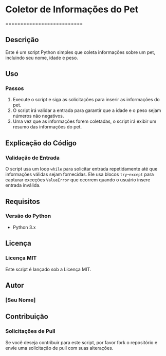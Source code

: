 # Coletor de Informações do Pet
==========================

## Descrição
Este é um script Python simples que coleta informações sobre um pet, incluindo seu nome, idade e peso.

## Uso
### Passos

1. Execute o script e siga as solicitações para inserir as informações do pet.
2. O script irá validar a entrada para garantir que a idade e o peso sejam números não negativos.
3. Uma vez que as informações forem coletadas, o script irá exibir um resumo das informações do pet.

## Explicação do Código
### Validação de Entrada

O script usa um loop `while` para solicitar entrada repetidamente até que informações válidas sejam fornecidas. Ele usa blocos `try`-`except` para capturar exceções `ValueError` que ocorrem quando o usuário insere entrada inválida.

## Requisitos

### Versão do Python

* Python 3.x

## Licença
### Licença MIT

Este script é lançado sob a Licença MIT.

## Autor
### [Seu Nome]

## Contribuição
### Solicitações de Pull

Se você deseja contribuir para este script, por favor fork o repositório e envie uma solicitação de pull com suas alterações.